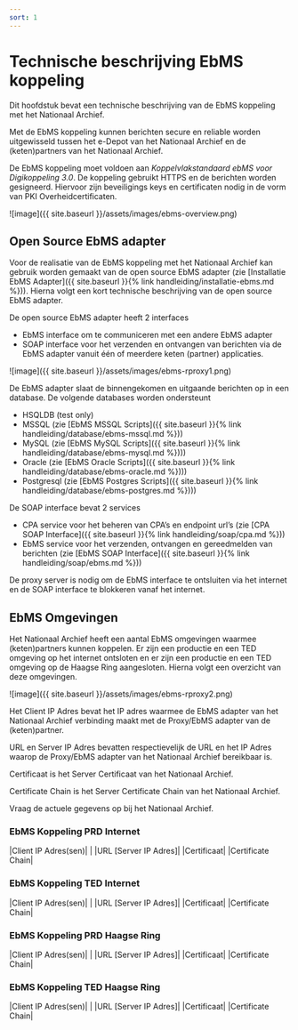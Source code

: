 ```yaml
---
sort: 1
---
```


# Technische beschrijving EbMS koppeling

Dit hoofdstuk bevat een technische beschrijving van de EbMS koppeling met het Nationaal Archief.

Met de EbMS koppeling kunnen berichten secure en reliable worden uitgewisseld tussen het e-Depot van het Nationaal Archief en de (keten)partners van het Nationaal Archief.

De EbMS koppeling moet voldoen aan *Koppelvlakstandaard ebMS voor Digikoppeling 3.0*. De koppeling gebruikt HTTPS en de berichten worden gesigneerd. Hiervoor zijn beveiligings keys en certificaten nodig in de vorm van PKI Overheidcertificaten.

![image]({{ site.baseurl }}/assets/images/ebms-overview.png)

## Open Source EbMS adapter

Voor de realisatie van de EbMS koppeling met het Nationaal Archief kan gebruik worden gemaakt van de open source EbMS adapter (zie [Installatie EbMS Adapter]({{ site.baseurl }}{% link handleiding/installatie-ebms.md %})). Hierna volgt een kort technische beschrijving van de open source EbMS adapter.

De open source EbMS adapter heeft 2 interfaces
- EbMS interface om te communiceren met een andere EbMS adapter
- SOAP interface voor het verzenden en ontvangen van berichten via de EbMS adapter vanuit   één of meerdere keten (partner) applicaties.

![image]({{ site.baseurl }}/assets/images/ebms-rproxy1.png)

De EbMS adapter slaat de binnengekomen en uitgaande berichten op in een database. De volgende databases worden ondersteunt
- HSQLDB (test only)
- MSSQL (zie [EbMS MSSQL Scripts]({{ site.baseurl }}{% link handleiding/database/ebms-mssql.md %}))
- MySQL (zie [EbMS MySQL Scripts]({{ site.baseurl }}{% link handleiding/database/ebms-mysql.md %})))
- Oracle (zie [EbMS Oracle Scripts]({{ site.baseurl }}{% link handleiding/database/ebms-oracle.md %})))
- Postgresql (zie [EbMS Postgres Scripts]({{ site.baseurl }}{% link handleiding/database/ebms-postgres.md %})))

De SOAP interface bevat 2 services
- CPA service voor het beheren van CPA’s en endpoint url’s (zie [CPA SOAP Interface]({{ site.baseurl }}{% link handleiding/soap/cpa.md %}))
- EbMS service voor het verzenden, ontvangen en gereedmelden van berichten (zie [EbMS SOAP Interface]({{ site.baseurl }}{% link handleiding/soap/ebms.md %}))

De proxy server is nodig om de EbMS interface te ontsluiten via het internet en de SOAP interface te blokkeren vanaf het internet. 

## EbMS Omgevingen

Het Nationaal Archief heeft een aantal EbMS omgevingen waarmee (keten)partners kunnen koppelen. Er zijn een productie en een TED omgeving op het internet ontsloten en er zijn een productie en een TED omgeving op de Haagse Ring aangesloten. Hierna volgt een overzicht van deze omgevingen.

![image]({{ site.baseurl }}/assets/images/ebms-rproxy2.png)

Het Client IP Adres bevat het IP adres waarmee de EbMS adapter van het Nationaal Archief verbinding maakt met de Proxy/EbMS adapter van de (keten)partner.

URL en Server IP Adres bevatten respectievelijk de URL en het IP Adres waarop de Proxy/EbMS adapter van het Nationaal Archief bereikbaar is.

Certificaat is het Server Certificaat van het Nationaal Archief.

Certificate Chain is het Server Certificate Chain van het Nationaal Archief.

Vraag de actuele gegevens op bij het Nationaal Archief.

### EbMS Koppeling PRD Internet

|Client IP Adres(sen)|	|
|URL [Server IP Adres]|
|Certificaat|
|Certificate Chain|

### EbMS Koppeling TED Internet

|Client IP Adres(sen)|	|
|URL [Server IP Adres]|
|Certificaat|
|Certificate Chain|

### EbMS Koppeling PRD Haagse Ring

|Client IP Adres(sen)|	|
|URL [Server IP Adres]|
|Certificaat|
|Certificate Chain|

### EbMS Koppeling TED Haagse Ring

|Client IP Adres(sen)|	|
|URL [Server IP Adres]|
|Certificaat|
|Certificate Chain|

